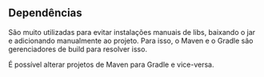 ## Dependências

São muito utilizadas para evitar instalações manuais de libs, baixando o jar e adicionando manualmente ao projeto. Para isso, o Maven e o Gradle são gerenciadores de build para resolver isso.

É possível alterar projetos de Maven para Gradle e vice-versa.